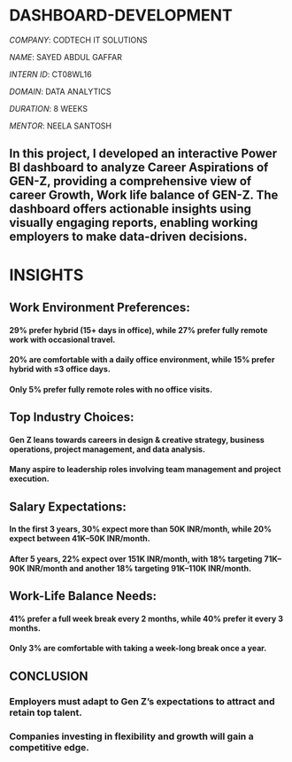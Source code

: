 # DASHBOARD-DEVELOPMENT

*COMPANY*: CODTECH IT SOLUTIONS

*NAME*: SAYED ABDUL GAFFAR

*INTERN ID*: CT08WL16

*DOMAIN*: DATA ANALYTICS

*DURATION*: 8 WEEKS

*MENTOR*: NEELA SANTOSH

## In this project, I developed an interactive Power BI dashboard to analyze Career Aspirations of GEN-Z, providing a comprehensive view of career Growth, Work life balance of GEN-Z. The dashboard offers actionable insights using visually engaging reports, enabling working employers to make data-driven decisions.



# INSIGHTS 

## Work Environment Preferences:
#### 29% prefer hybrid (15+ days in office), while 27% prefer fully remote work with occasional travel.
#### 20% are comfortable with a daily office environment, while 15% prefer hybrid with ≤3 office days.
#### Only 5% prefer fully remote roles with no office visits.

## Top Industry Choices:
#### Gen Z leans towards careers in design & creative strategy, business operations, project management, and data analysis.
#### Many aspire to leadership roles involving team management and project execution.

## Salary Expectations:
#### In the first 3 years, 30% expect more than 50K INR/month, while 20% expect between 41K–50K INR/month.
#### After 5 years, 22% expect over 151K INR/month, with 18% targeting 71K–90K INR/month and another 18% targeting 91K–110K INR/month.

## Work-Life Balance Needs:
#### 41% prefer a full week break every 2 months, while 40% prefer it every 3 months.
#### Only 3% are comfortable with taking a week-long break once a year.

## CONCLUSION

### Employers must adapt to Gen Z’s expectations to attract and retain top talent.
### Companies investing in flexibility and growth will gain a competitive edge.



